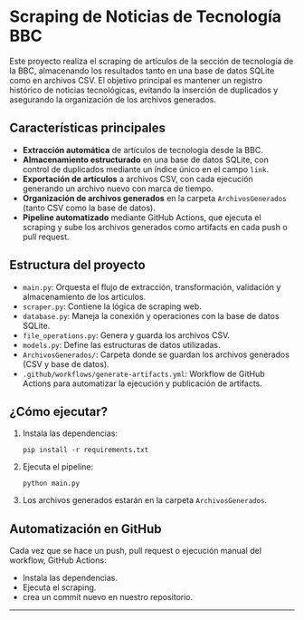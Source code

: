 # Scraping de Noticias de Tecnología BBC

Este proyecto realiza el scraping de artículos de la sección de tecnología de la BBC, almacenando los resultados tanto en una base de datos SQLite como en archivos CSV. El objetivo principal es mantener un registro histórico de noticias tecnológicas, evitando la inserción de duplicados y asegurando la organización de los archivos generados.

## Características principales

- **Extracción automática** de artículos de tecnología desde la BBC.
- **Almacenamiento estructurado** en una base de datos SQLite, con control de duplicados mediante un índice único en el campo `link`.
- **Exportación de artículos** a archivos CSV, con cada ejecución generando un archivo nuevo con marca de tiempo.
- **Organización de archivos generados** en la carpeta `ArchivosGenerados` (tanto CSV como la base de datos).
- **Pipeline automatizado** mediante GitHub Actions, que ejecuta el scraping y sube los archivos generados como artifacts en cada push o pull request.

## Estructura del proyecto

- `main.py`: Orquesta el flujo de extracción, transformación, validación y almacenamiento de los artículos.
- `scraper.py`: Contiene la lógica de scraping web.
- `database.py`: Maneja la conexión y operaciones con la base de datos SQLite.
- `file_operations.py`: Genera y guarda los archivos CSV.
- `models.py`: Define las estructuras de datos utilizadas.
- `ArchivosGenerados/`: Carpeta donde se guardan los archivos generados (CSV y base de datos).
- `.github/workflows/generate-artifacts.yml`: Workflow de GitHub Actions para automatizar la ejecución y publicación de artifacts.

## ¿Cómo ejecutar?

1. Instala las dependencias:
   ```
   pip install -r requirements.txt
   ```
2. Ejecuta el pipeline:
   ```
   python main.py
   ```
3. Los archivos generados estarán en la carpeta `ArchivosGenerados`.

## Automatización en GitHub

Cada vez que se hace un push, pull request o ejecución manual del workflow, GitHub Actions:
- Instala las dependencias.
- Ejecuta el scraping.
- crea un commit nuevo en nuestro repositorio.

---

